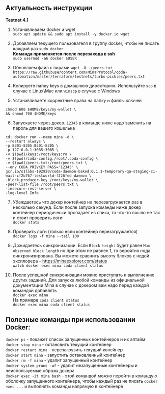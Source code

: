 ## Актуальность инструкции  
**Testnet 4.1**

1. Устанавливаем docker и wget  
`sudo apt update && sudo apt install -y docker.io wget`

2. Добавляем текущего пользователя в группу docker, чтобы не писать каждый раз `sudo docker`  
**Команда применяется после перезахода в ssh**  
`sudo usermod -aG docker $USER`

3. Обновляем файл с пирами
`wget -O ~/peers.txt https://raw.githubusercontent.com/MinaProtocol/coda-automation/master/terraform/testnets/turbo-pickles/peers.txt`

4. Копируете папку keys в домашнюю директорию. Используйте `scp` в случае с Linux\Mac или `winscp` в случае с Windows

5. Устанавливаете корректные права на папку и файлы ключей  
```
chmod 600 $HOME/keys/my-wallet \
&& chmod 700 $HOME/keys
```

6. Запускаете через докер. `12345` в команде ниже надо заменить на пароль для вашего кошелька  
```
cd; docker run --name mina -d \
--restart always \
-p 8301-8305:8301-8305 \
-p 127.0.0.1:3085:3085 \
-v $(pwd)/keys:/root/keys:ro \
-v $(pwd)/coda-config:/root/.coda-config \
-v $(pwd)/peers.txt:/root/peers.txt \
--env CODA_PRIVKEY_PASS='12345' \
gcr.io/o1labs-192920/coda-daemon-baked:0.1.1-temporary-qa-staging-ci-wait-cf2b767-testworld-f226fed daemon \
-block-producer-key /root/keys/my-wallet \
-peer-list-file /root/peers.txt \
-insecure-rest-server \
-log-level Info
```

7. Убеждаетесь что докер контейнер не перезагружается раз в несколько секунд. Если после запуска команды ниже докер контейнер периодически пропадает из спика, то что-то пошло не так и стоит проверить логи  
`docker stats`

8. Проверить логи (только если контейнер перезагружается)  
`docker logs -f mina --tail 100`

9. Дожидаетесь синхронизации. Если `Block height` будет равен `Max observed block length` но при этом не равнен 1, то вероятно нода синхронизирована. Вы можете сравнить высоту блоков с нодой эксплорера - https://minaexplorer.com/status  
`watch docker exec mina coda client status`

10. После успешной синхронизации можно приступать к выполнению других заданий. 
Для запуска любой команды из официальной документации Mina в случае  с докером вам надо перед каждой командой добавлять  
`docker exec mina`  
На примере `coda client status`  
`docker exec mina coda client status`


## Полезные команды при использовании Docker:  
`docker ps` - покажет список запущенных контейнеров и их аптайм  
`docker stop mina` - остановить текущий контейнер  
`docker restart mina` - перезагрузить текущий конейнер  
`docker start mina` - запустить остановленный контейнер  
`docker rm -f mina` - удалит запущенный контейнер  
`docker system prune -af` - удалит незапущенные контейнеры и неиспользуемые образы докера  
`docker exec -it mina bash` - этой командой можно перейти в командую оболочку запущенного контейнера, чтобы каждый раз не писать `docker exec ...` и выполнять команды напрямую в контейнере
